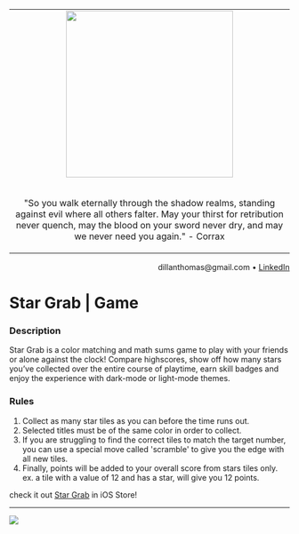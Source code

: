 

<div align="center">
<table>
<tbody>
<td align="center">
<img width="auto" height="0"><br>
   <img width="auto" height="300" src="https://i0.wp.com/5ergiveaways.com/wp-content/uploads/2019/11/Twitter-Cover.png?fit=1500%2C500&ssl=1"><br><br>
   
<p align="center" display="flex">
   "So you walk eternally through the shadow realms, standing against evil where all others falter. May your thirst for retribution never quench, may the blood on your sword never dry, and may we never need you again." - Corrax
</p>
<img width="auto" height="0">
</td>
</tbody>
</table>
</div>

<div align="right">
dillanthomas<span>@</span>gmail.com • <a href="https://www.linkedin.com/in/dillanthomasmansor/">LinkedIn</a>
</div>

# Star Grab | Game

### Description

Star Grab is a color matching and math sums game to play with your friends or alone against the clock! Compare highscores, show off how many stars you’ve collected over the entire course of playtime, earn skill badges and enjoy the experience with dark-mode or light-mode themes.

### Rules

1. Collect as many star tiles as you can before the time runs out.
2. Selected titles must be of the same color in order to collect.
3. If you are struggling to find the correct tiles to match the target number, you can use a special move called 'scramble' to give you the edge with all new tiles.
4. Finally, points will be added to your overall score from stars tiles only. ex. a tile with a value of 12 and has a star, will give you 12 points.


check it out [Star Grab](https://dillanthomas88.github.io/StarGrab/](https://apps.apple.com/us/app/stargrab/id6470140060?platform=iphone)https://apps.apple.com/us/app/stargrab/id6470140060?platform=iphone) in iOS Store!
<hr>

![](./public/IMG_0801%20(1).jpg)
